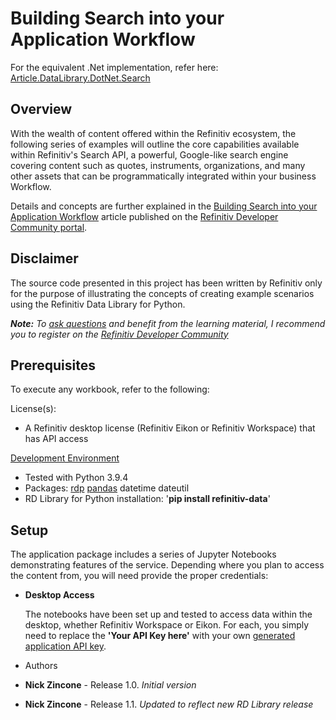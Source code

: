 # Building Search into your Application Workflow

For the equivalent .Net implementation, refer here: [Article.DataLibrary.DotNet.Search](https://github.com/Refinitiv-API-Samples/Article.DataLibrary.DotNet.Search)


## <a id="overview"></a>Overview
With the wealth of content offered within the Refinitiv ecosystem, the following series of examples will outline the core capabilities available within Refinitiv's Search API, a powerful, Google-like search engine covering content such as quotes, instruments, organizations, and many other assets that can be programmatically integrated within your business Workflow.

Details and concepts are further explained in the [Building Search into your Application Workflow](https://developers.refinitiv.com/en/article-catalog/article/building-search-into-your-application-workflow) article published on the [Refinitiv Developer Community portal](https://developers.refinitiv.com).

## <a id="disclaimer"></a>Disclaimer
The source code presented in this project has been written by Refinitiv only for the purpose of illustrating the concepts of creating example scenarios using the Refinitiv Data Library for Python.

***Note:** To [ask questions](https://community.developers.refinitiv.com/index.html) and benefit from the learning material, I recommend you to register on the [Refinitiv Developer Community](https://developers.refinitiv.com)*

## <a name="prerequisites"></a>Prerequisites

To execute any workbook, refer to the following:

License(s):

- A Refinitiv desktop license (Refinitiv Eikon or Refinitiv Workspace) that has API access 


[Development Environment](https://developers.refinitiv.com/en/api-catalog/eikon/eikon-data-api/tutorials#setting-up-a-python-development-environment)

- Tested with Python 3.9.4
- Packages: [rdp](https://pypi.org/project/refinitiv-dataplatform/) [pandas](https://pypi.org/project/pandas/) datetime dateutil
- RD Library for Python installation:  '**pip install refinitiv-data**'

## <a name="setup"></a>Setup

The application package includes a series of Jupyter Notebooks demonstrating features of the service.  Depending where you plan to access the content from, you will need provide the proper credentials:
* **Desktop Access**
  
  The notebooks have been set up and tested to access data within the desktop, whether Refinitiv Workspace or Eikon.  For each, you simply need to replace the **'Your API Key here'** with your own [generated application API key](https://developers.refinitiv.com/en/api-catalog/eikon/eikon-data-api/quick-start#quick-start-guide-for-windows).
  
* <a id="authors"></a>Authors

* **Nick Zincone** - Release 1.0.  *Initial version*
* **Nick Zincone** - Release 1.1.  *Updated to reflect new RD Library release*



